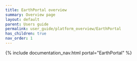 ```yaml
---
title: EarthPortal overview
summary: Overview page
layout: default
parent: Users guide
permalink: user_guide/platform_overview/EarthPortal
has_children: true
nav_order: 1
---
```


{% include documentation_nav.html portal="EarthPortal" %}
